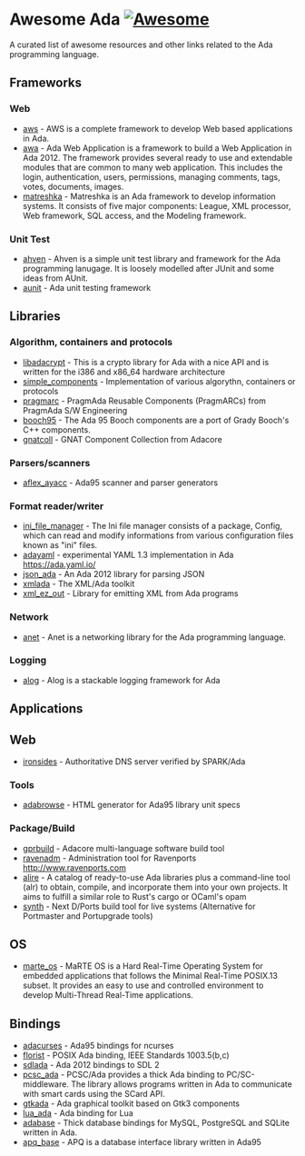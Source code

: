 # Awesome Ada [![Awesome](https://cdn.rawgit.com/sindresorhus/awesome/d7305f38d29fed78fa85652e3a63e154dd8e8829/media/badge.svg)](https://github.com/sindresorhus/awesome)

A curated list of awesome resources and other links related to the Ada programming language.

## Frameworks

### Web
- [aws](https://github.com/AdaCore/aws) - AWS is a complete framework to develop Web based applications in Ada.
- [awa](https://github.com/stcarrez/ada-awa) - Ada Web Application is a framework to build a Web Application in Ada 2012. The framework provides several ready to use and extendable modules that are common to many web application. This includes the login, authentication, users, permissions, managing comments, tags, votes, documents, images.
- [matreshka](http://forge.ada-ru.org/matreshka) - Matreshka is an Ada framework to develop information systems.  It consists
of five major components: League, XML processor, Web framework, SQL access,
and the Modeling framework.

### Unit Test
- [ahven](http://ahven.stronglytyped.org/) - Ahven is a simple unit test library and framework for the Ada programming
lanugage.  It is loosely modelled after JUnit and some ideas from AUnit.
- [aunit](http://libre.adacore.com/tools/aunit/) - Ada unit testing framework

## Libraries

### Algorithm, containers and protocols
- [libadacrypt](	https://github.com/cforler/Ada-Crypto-Library) - This is a crypto library for Ada with a nice API and is written for the i386 and x86_64 hardware architecture
- [simple_components](http://www.dmitry-kazakov.de/ada/components.htm) - Implementation of various algorythn, containers or protocols
- [pragmarc](http://pragmada.x10hosting.com/pragmarc.htm) - PragmAda Reusable Components (PragmARCs) from PragmAda S/W Engineering
- [booch95](https://sourceforge.net/projects/booch95/) - The Ada 95 Booch components are a port of Grady Booch's C++ components.
- [gnatcoll](http://libre.adacore.com/tools/gnat-component-collection) - GNAT Component Collection from Adacore

### Parsers/scanners
- [aflex_ayacc](http://thiberlog.free.fr/) - Ada95 scanner and parser generators

### Format reader/writer
- [ini_file_manager](https://sourceforge.net/projects/ini-files) - The Ini file manager consists of a package, Config, which can read and modify informations from various configuration files known as "ini" files.
- [adayaml](https://github.com/yaml/AdaYaml) - experimental YAML 1.3 implementation in Ada https://ada.yaml.io/
- [json_ada](https://github.com/onox/json-ada) - An Ada 2012 library for parsing JSON
- [xmlada](https://github.com/AdaCore/xmlada) - The XML/Ada toolkit
- [xml_ez_out](http://www.mckae.com/xmlEz.html) - Library for emitting XML from Ada programs

### Network
- [anet](https://www.codelabs.ch/anet/) - Anet is a networking library for the Ada programming language.

### Logging
- [alog](https://www.codelabs.ch/alog/) - Alog is a stackable logging framework for Ada


## Applications

## Web
- [ironsides](http://ironsides.martincarlisle.com) - Authoritative DNS server verified by SPARK/Ada

### Tools
- [adabrowse](http://home.datacomm.ch/t_wolf/tw/ada95/adabrowse) - HTML generator for Ada95 library unit specs

### Package/Build
- [gprbuild](http://docs.adacore.com/live/wave/gprbuild/html/gprbuild_ug/gprbuild_ug.html) - Adacore multi-language software build tool
- [ravenadm](https://github.com/jrmarino/ravenadm) - Administration tool for Ravenports http://www.ravenports.com
- [alire](https://github.com/alire-project/alire) - A catalog of ready-to-use Ada libraries plus a command-line tool (alr) to obtain, compile, and incorporate them into your own projects. It aims to fulfill a similar role to Rust's cargo or OCaml's opam
- [synth](https://github.com/jrmarino/synth) - Next D/Ports build tool for live systems (Alternative for Portmaster and Portupgrade tools)
## OS
- [marte_os](https://marte.unican.es/) - MaRTE OS is a Hard Real-Time Operating System for embedded applications that follows the Minimal Real-Time POSIX.13 subset. It provides an easy to use and controlled environment to develop Multi-Thread Real-Time applications. 

## Bindings

- [adacurses](http://invisible-island.net/ncurses/ncurses-Ada95.html) - Ada95 bindings for ncurses
- [florist](https://www.cs.fsu.edu/~baker/florist.html) - POSIX Ada binding, IEEE Standards 1003.5(b,c)
- [sdlada](https://github.com/Lucretia/sdlada) - Ada 2012 bindings to SDL 2
- [pcsc_ada](http://www.codelabs.ch/pcscada) - PCSC/Ada provides a thick Ada binding to PC/SC-middleware. The library
allows programs written in Ada to communicate with smart cards using the
SCard API.
- [gtkada](http://libre.adacore.com/libre/tools/gtkada/) - Ada graphical toolkit based on Gtk3 components
- [lua_ada](https://github.com/AdaCore/ada-lua) - Ada binding for Lua
- [adabase](http://jrmarino.github.io/AdaBase/) - Thick database bindings for MySQL, PostgreSQL and SQLite written in Ada.
- [apq_base](http://www.ravenports.com/catalog/bucket_F2/apq-base/standard/) - APQ is a database interface library written in Ada95





